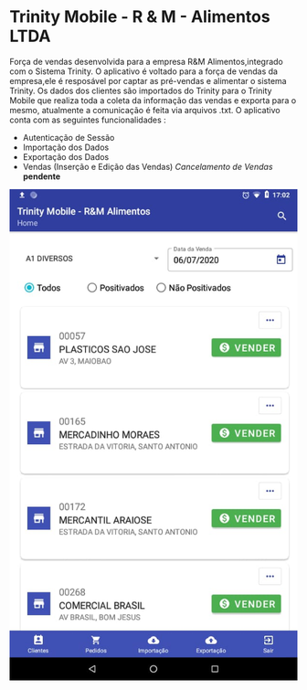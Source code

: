 # Trinity Mobile - R & M - Alimentos LTDA
Força de vendas desenvolvida para a empresa R&amp;M Alimentos,integrado com o Sistema Trinity.
O aplicativo é voltado para a força de vendas da empresa,ele é resposável por captar as pré-vendas e alimentar o sistema Trinity.
Os dados dos clientes são importados do Trinity para o Trinity Mobile que realiza toda a coleta da informação das vendas e exporta para o mesmo, atualmente a comunicação é feita via arquivos .txt.
O aplicativo conta com as seguintes funcionalidades :

- Autenticação de Sessão 
- Importação dos Dados
- Exportação dos Dados
- Vendas (Inserção e Edição das Vendas) _Cancelamento de Vendas_ **pendente**

![](app/imagens/home.jpeg)


